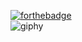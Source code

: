 

[![forthebadge](https://forthebadge.com/images/badges/powered-by-flux-capacitor.svg)](https://forthebadge.com)
<br/>
![giphy](https://user-images.githubusercontent.com/32710850/94972479-a2da6b80-0509-11eb-940c-a7b7f366eda7.gif)


<!--
**3n1k0/3n1k0** is a ✨ _special_ ✨ repository because its `README.md` (this file) appears on your GitHub profile.

Here are some ideas to get you started:

- 🔭 I’m currently working on ...
- 🌱 I’m currently learning ...
- 👯 I’m looking to collaborate on ...
- 🤔 I’m looking for help with ...
- 💬 Ask me about ...
- 📫 How to reach me: ...
- 😄 Pronouns: ...
- ⚡ Fun fact: ...
-->
